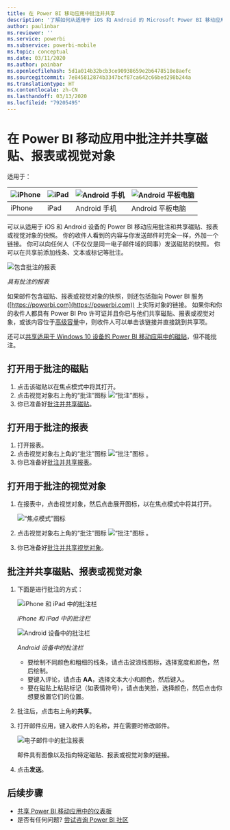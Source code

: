 ```yaml
---
title: 在 Power BI 移动应用中批注并共享
description: '了解如何从适用于 iOS 和 Android 的 Microsoft Power BI 移动应用批注和共享磁贴、报表和视觉对象。 '
author: paulinbar
ms.reviewer: ''
ms.service: powerbi
ms.subservice: powerbi-mobile
ms.topic: conceptual
ms.date: 03/11/2020
ms.author: painbar
ms.openlocfilehash: 5d1a014b32bcb3ce90938659e2b6478518e8aefc
ms.sourcegitcommit: 7e845812874b3347bcf87ca642c66bed298b244a
ms.translationtype: HT
ms.contentlocale: zh-CN
ms.lasthandoff: 03/13/2020
ms.locfileid: "79205495"
---
```

# <a name="annotate-and-share-a-tile-report-or-visual-in-power-bi-mobile-apps"></a>在 Power BI 移动应用中批注并共享磁贴、报表或视觉对象
适用于：

| ![iPhone](./media/mobile-annotate-and-share-a-tile-from-the-mobile-apps/iphone-logo-50-px.png) | ![iPad](./media/mobile-annotate-and-share-a-tile-from-the-mobile-apps/ipad-logo-50-px.png) | ![Android 手机](./media/mobile-annotate-and-share-a-tile-from-the-mobile-apps/android-phone-logo-50-px.png) | ![Android 平板电脑](./media/mobile-annotate-and-share-a-tile-from-the-mobile-apps/android-tablet-logo-50-px.png) |
|:--- |:--- |:--- |:--- |
| iPhone |iPad |Android 手机 |Android 平板电脑 |

可以从适用于 iOS 和 Android 设备的 Power BI 移动应用批注和共享磁贴、报表或视觉对象的快照。 你的收件人看到的内容与你发送邮件时完全一样，外加一个链接。 你可以向任何人（不仅仅是同一电子邮件域的同事）发送磁贴的快照。 你可以在共享前添加线条、文本或标记等批注。

![包含批注的报表](./media/mobile-annotate-and-share-a-tile-from-the-mobile-apps/power-bi-iphone-annotate.png)

*具有批注的报表*

如果邮件包含磁贴、报表或视觉对象的快照，则还包括指向 Power BI 服务 ([https://powerbi.com](https://powerbi.com)) 上实际对象的链接。 如果你和你的收件人都具有 Power BI Pro 许可证并且你已与他们共享磁贴、报表或视觉对象，或该内容位于[高级容量](../../service-premium-what-is.md)中，则收件人可以单击该链接并直接跳到共享项。 

还可以[共享适用于 Windows 10 设备的 Power BI 移动应用中的磁贴](mobile-windows-10-phone-app-get-started.md)，但不能批注。

## <a name="open-a-tile-for-annotating"></a>打开用于批注的磁贴
1. 点击该磁贴以在焦点模式中将其打开。
2. 点击视觉对象右上角的“批注”图标 ![“批注”图标](./././media/mobile-annotate-and-share-a-tile-from-the-mobile-apps/power-bi-ios-annotate-icon.png) 。
3. 你已准备好[批注并共享磁贴](mobile-annotate-and-share-a-tile-from-the-mobile-apps.md#annotate-and-share-the-tile-report-or-visual)。

## <a name="open-a-report-for-annotating"></a>打开用于批注的报表
1. 打开报表。 
2. 点击视觉对象右上角的“批注”图标 ![“批注”图标](./././media/mobile-annotate-and-share-a-tile-from-the-mobile-apps/power-bi-ios-annotate-icon.png) 。
3. 你已准备好[批注并共享报表](mobile-annotate-and-share-a-tile-from-the-mobile-apps.md#annotate-and-share-the-tile-report-or-visual)。

## <a name="open-a-visual-for-annotating"></a>打开用于批注的视觉对象
1. 在报表中，点击视觉对象，然后点击展开图标，以在焦点模式中将其打开。 
   
    ![“焦点模式”图标](./media/mobile-annotate-and-share-a-tile-from-the-mobile-apps/power-bi-ios-visual-focus-mode.png)
2. 点击视觉对象右上角的“批注”图标 ![“批注”图标](./././media/mobile-annotate-and-share-a-tile-from-the-mobile-apps/power-bi-ios-annotate-icon.png) 。
3. 你已准备好[批注并共享视觉对象](mobile-annotate-and-share-a-tile-from-the-mobile-apps.md#annotate-and-share-the-tile-report-or-visual)。

## <a name="annotate-and-share-the-tile-report-or-visual"></a>批注并共享磁贴、报表或视觉对象
1. 下面是进行批注的方式：  
   
   ![iPhone 和 iPad 中的批注栏](./media/mobile-annotate-and-share-a-tile-from-the-mobile-apps/power-bi-ios-annotation-menu.png)
   
   *iPhone 和 iPad 中的批注栏*
   
   ![Android 设备中的批注栏](./media/mobile-annotate-and-share-a-tile-from-the-mobile-apps/power-bi-android-annotate-bar.png)
   
   *Android 设备中的批注栏*
   
   * 要绘制不同颜色和粗细的线条，请点击波浪线图标，选择宽度和颜色，然后绘制。  
   * 要键入评论，请点击 **AA**，选择文本大小和颜色，然后键入。  
   * 要在磁贴上粘贴标记（如表情符号），请点击笑脸，选择颜色，然后点击你想要放置它们的位置。   
2. 批注后，点击右上角的**共享**。
3. 打开邮件应用，键入收件人的名称，并在需要时修改邮件。  
   
   ![电子邮件中的批注报表](./media/mobile-annotate-and-share-a-tile-from-the-mobile-apps/power-bi-iphone-annotate-send.png)
   
   邮件具有图像以及指向特定磁贴、报表或视觉对象的链接。 
4. 点击**发送**。

## <a name="next-steps"></a>后续步骤
* [共享 Power BI 移动应用中的仪表板](mobile-share-dashboard-from-the-mobile-apps.md)
* 是否有任何问题? [尝试咨询 Power BI 社区](https://community.powerbi.com/)

